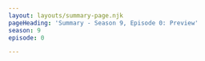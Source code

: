 ```yaml
---
layout: layouts/summary-page.njk
pageHeading: 'Summary - Season 9, Episode 0: Preview'
season: 9
episode: 0

---
```

